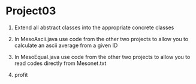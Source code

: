 # Project03
1. Extend all abstract classes into the appropriate concrete classes

2. In MesoAscii.java use code from the other two projects to allow you 
to calculate an ascii average from a given ID

3. In MesoEqual.java use code from the other two projects to allow you 
to read codes directly from Mesonet.txt

4. profit
